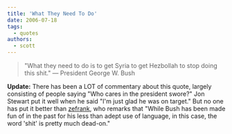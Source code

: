 ```yaml
---
title: 'What They Need To Do'
date: 2006-07-18
tags:
  - quotes
authors:
  - scott
---
```


> "What they need to do is to get Syria to get Hezbollah to stop doing this shit." — President George W. Bush

**Update:** There has been a LOT of commentary about this quote, largely consisting of people saying "Who cares in the president swore?" Jon Stewart put it well when he said "I'm just glad he was on target." But no one has put it better than [zefrank](http://www.zefrank.com/theshow/archives/2006/07/071906.html), who remarks that "While Bush has been made fun of in the past for his less than adept use of language, in this case, the word 'shit' is pretty much dead-on."
